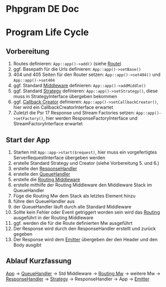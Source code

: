 # Phpgram DE Doc

# Program Life Cycle

## Vorbereitung

1. Routes definieren: ``App::app()->add()`` (siehe [Route](../Use/index.md))
2. ggf. Basepath für die Urls definieren: ``App::app()->setBase()``
3. 404 und 405 Seiten für den Router setzen: ``App::app()->set404()`` und ``App::app()->set404``
4. ggf. Standard [Middleware](Middleware/index.md) definieren: ``App::app()->addMiddle()``
5. ggf. Standard [Strategy](Strategy/index.md) definieren: ``App::app()->setStrategy()``, diese muss in StrategyInterface übergeben bekommen
6. ggf. [Callback Creator](CallbackCreator/index.md) definieren: ``App::app()->setCallbackCreator()``, hier wird ein CallbackCreatorInterface erwartet
7. Zuletzt die Psr 17 Response und Stream Factories setzen: ``App::app()->setFactory()``, hier werden ResponseFactoryInterface und StreamFactoryInterface erwartet

## Start der App

1. Starten mit ``App::app->start($request)``, hier muss ein vorgefertigtes ServerRequestInterface übergeben werden
2. erstelle Standard Strategy und Creator (siehe Vorbereitung 5. und 6.)
3. erstelle den [ResponseHandler](Middleware/responsehandle.md)
4. erstelle den [QueueHandler](Middleware/queuehandle.md)
5. erstelle die [Routing Middleware](Middleware/routingmw.md)
6. erstelle mithilfe der Routing Middleware den Middleware Stack im QueueHandler
7. Füge die Routing Mw dem Stack als letztes Element hinzu
8. führe den QueueHandler aus
9. der QueueHandler läuft durch alle Standard Middleware
10. Sollte kein Fehler oder Event getriggert worden sein wird das [Routing](Routing/index.md) ausgeführt in der Routing Middleware
11. ggf. werden die für die Route definierten Mw ausgeführt
12. Der Response wird durch den ResponseHandler erstellt und zurück gegeben
13. Der Response wird dem [Emitter](App/emit.md) übergeben der den Header und den Body ausgibt


## Ablauf Kurzfassung

[App](App/index.md) -> [QueueHandler](Middleware/queuehandle.md) -> Std Middleware -> [Routing Mw](Middleware/routingmw.md) -> weitere Mw -> [ResponseHandler](Middleware/responsehandle.md) -> [Strategy](Strategy/index.md) -> ResponseHandler -> App -> [Emitter](App/emit.md)